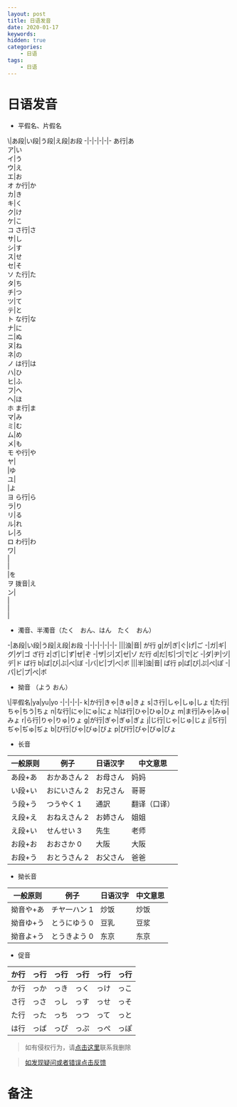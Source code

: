 ```yaml
---
layout: post
title: 日语发音
date: 2020-01-17
keywords:
hidden: true
categories:
    - 日语
tags:
    - 日语
---
```

# 日语发音

- 平假名、片假名

\\|あ段|い段|う段|え段|お段
-|-|-|-|-|-
あ行|あ<br>ア|い<br>イ|う<br>ウ|え<br>エ|お<br>オ
か行|か<br>カ|き<br>キ|く<br>ク|け<br>ケ|こ<br>コ
さ行|さ<br>サ|し<br>シ|す<br>ス|せ<br>セ|そ<br>ソ
た行|た<br>タ|ち<br>チ|つ<br>ツ|て<br>テ|と<br>ト
な行|な<br>ナ|に<br>ニ|ぬ<br>ヌ|ね<br>ネ|の<br>ノ
は行|は<br>ハ|ひ<br>ヒ|ふ<br>フ|へ<br>ヘ|ほ<br>ホ
ま行|ま<br>マ|み<br>ミ|む<br>ム|め<br>メ|も<br>モ
や行|や<br>ヤ|<br>|ゆ<br>ユ|<br>|よ<br>ヨ
ら行|ら<br>ラ|り<br>リ|る<br>ル|れ<br>レ|ろ<br>ロ
わ行|わ<br>ワ|<br>|<br>|<br>|を<br>ヲ
拨音|え<br>ン|<br>|<br>|<br>|<br>

- 濁音、半濁音（たく　おん、はん　たく　おん）

-|あ段|い段|う段|え段|お段
-|-|-|-|-|-|-
|||浊|音|
が行 g|が|ぎ|ぐ|げ|ご
-|ガ|ギ|グ|ゲ|ゴ
ざ行 z|ざ|じ|ず|ぜ|ぞ
-|ザ|ジ|ズ|ゼ|ゾ
だ行 d|だ|ぢ|づ|で|ど
-|ダ|ヂ|ヅ|デ|ド
ば行 b|ば|び|ぶ|べ|ぼ
-|バ|ビ|ブ|べ|ボ
|||半|浊|音|
ぱ行 p|ぱ|ぴ|ぷ|ぺ|ぽ
-|パ|ピ|プ|ぺ|ポ

- 拗音 （よう おん）

\\|平假名|ya|yu|yo
-|-|-|-|-
k|か行|きゃ|きゅ|きょ
s|さ行|しゃ|しゅ|しょ
t|た行|ちゃ|ちう|ちょ
n|な行|にゃ|にゅ|にょ
h|は行|ひゃ|ひゅ|ひょ
m|ま行|みゃ|みゅ|みょ
r|ら行|りゃ|りゅ|りょ
g|が行|ぎゃ|ぎゅ|ぎょ
j|じ行|じゃ|じゅ|じょ
j|ぢ行|ぢゃ|ぢゅ|ぢょ
b|び行|びゃ|びゅ|びょ
p|ぴ行|ぴゃ|ぴゅ|ぴょ

- 长音

一般原则|例子|日语汉字|中文意思
-|-|-|-
あ段+あ|おかあさん 2|お母さん|妈妈
い段+い|おにいさん 2|お兄さん|哥哥
う段+う|つうやく 1|通訳|翻译（口译）
え段+え|おねえさん 2|お姉さん|姐姐
え段+い|せんせい 3|先生|老师
お段+お|おおさか 0|大阪|大阪
お段+う|おとうさん 2|お父さん|爸爸

- 拗长音

一般原则|例子|日语汉字|中文意思
-|-|-|-
拗音や+あ|チヤ一ハン 1|炒饭|炒饭
拗音ゆ+う|とうにゆう 0|豆乳|豆浆
拗音よ+う|とうきよう 0|东京|东京

- 促音

か行|っ行|っ行|っ行|っ行|っ行
-|-|-|-|-|-
か行|っか|っき|っく|っけ|っこ
さ行|っさ|っし|っす|っせ|っそ
た行|った|っち|っつ|って|っと
は行|っぱ|っぴ|っぷ|っぺ|っぽ

>如有侵权行为，请[点击这里](https://github.com/cooper-q/MattMeng_hexo/issues)联系我删除

>[如发现疑问或者错误点击反馈](https://github.com/cooper-q/MattMeng_hexo/issues)

# 备注

